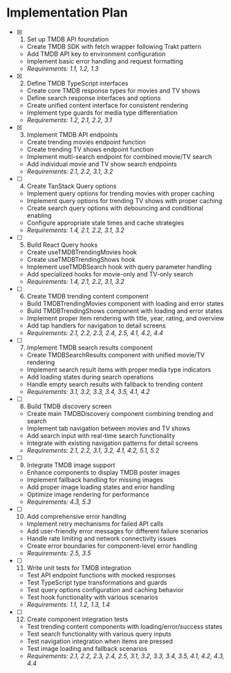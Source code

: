 # Implementation Plan

- [x] 1. Set up TMDB API foundation
  - Create TMDB SDK with fetch wrapper following Trakt pattern
  - Add TMDB API key to environment configuration
  - Implement basic error handling and request formatting
  - _Requirements: 1.1, 1.2, 1.3_

- [x] 2. Define TMDB TypeScript interfaces
  - Create core TMDB response types for movies and TV shows
  - Define search response interfaces and options
  - Create unified content interface for consistent rendering
  - Implement type guards for media type differentiation
  - _Requirements: 1.2, 2.1, 2.2, 3.1_

- [x] 3. Implement TMDB API endpoints
  - Create trending movies endpoint function
  - Create trending TV shows endpoint function
  - Implement multi-search endpoint for combined movie/TV search
  - Add individual movie and TV show search endpoints
  - _Requirements: 2.1, 2.2, 3.1, 3.2_

- [ ] 4. Create TanStack Query options
  - Implement query options for trending movies with proper caching
  - Implement query options for trending TV shows with proper caching
  - Create search query options with debouncing and conditional enabling
  - Configure appropriate stale times and cache strategies
  - _Requirements: 1.4, 2.1, 2.2, 3.1, 3.2_

- [ ] 5. Build React Query hooks
  - Create useTMDBTrendingMovies hook
  - Create useTMDBTrendingShows hook
  - Implement useTMDBSearch hook with query parameter handling
  - Add specialized hooks for movie-only and TV-only search
  - _Requirements: 1.4, 2.1, 2.2, 3.1, 3.2_

- [ ] 6. Create TMDB trending content component
  - Build TMDBTrendingMovies component with loading and error states
  - Build TMDBTrendingShows component with loading and error states
  - Implement proper item rendering with title, year, rating, and overview
  - Add tap handlers for navigation to detail screens
  - _Requirements: 2.1, 2.2, 2.3, 2.4, 2.5, 4.1, 4.2, 4.4_

- [ ] 7. Implement TMDB search results component
  - Create TMDBSearchResults component with unified movie/TV rendering
  - Implement search result items with proper media type indicators
  - Add loading states during search operations
  - Handle empty search results with fallback to trending content
  - _Requirements: 3.1, 3.2, 3.3, 3.4, 3.5, 4.1, 4.2_

- [ ] 8. Build TMDB discovery screen
  - Create main TMDBDiscovery component combining trending and search
  - Implement tab navigation between movies and TV shows
  - Add search input with real-time search functionality
  - Integrate with existing navigation patterns for detail screens
  - _Requirements: 2.1, 2.2, 3.1, 3.2, 4.1, 4.2, 5.1, 5.2_

- [ ] 9. Integrate TMDB image support
  - Enhance components to display TMDB poster images
  - Implement fallback handling for missing images
  - Add proper image loading states and error handling
  - Optimize image rendering for performance
  - _Requirements: 4.3, 5.3_

- [ ] 10. Add comprehensive error handling
  - Implement retry mechanisms for failed API calls
  - Add user-friendly error messages for different failure scenarios
  - Handle rate limiting and network connectivity issues
  - Create error boundaries for component-level error handling
  - _Requirements: 2.5, 3.5_

- [ ] 11. Write unit tests for TMDB integration
  - Test API endpoint functions with mocked responses
  - Test TypeScript type transformations and guards
  - Test query options configuration and caching behavior
  - Test hook functionality with various scenarios
  - _Requirements: 1.1, 1.2, 1.3, 1.4_

- [ ] 12. Create component integration tests
  - Test trending content components with loading/error/success states
  - Test search functionality with various query inputs
  - Test navigation integration when items are pressed
  - Test image loading and fallback scenarios
  - _Requirements: 2.1, 2.2, 2.3, 2.4, 2.5, 3.1, 3.2, 3.3, 3.4, 3.5, 4.1, 4.2, 4.3, 4.4_